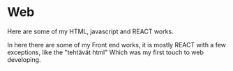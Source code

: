 # Web
Here are some of my HTML, javascript and REACT works.

In here there are some of my Front end works, it is mostly REACT with a few exceptions, like the "tehtävät html" Which was my first touch to web developing. 
